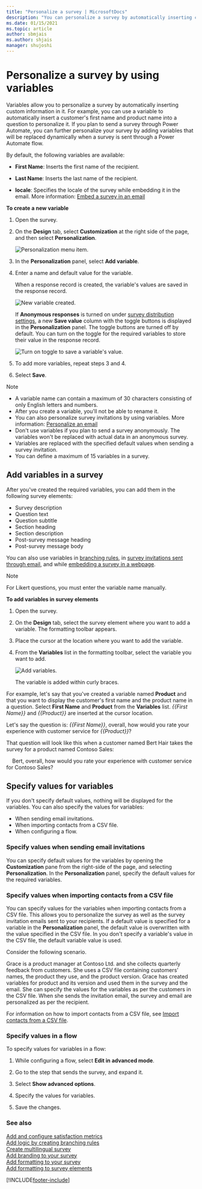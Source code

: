 ```yaml
---
title: "Personalize a survey | MicrosoftDocs"
description: "You can personalize a survey by automatically inserting custom information in it. This topic explains how to personalize a survey by using variables."
ms.date: 01/15/2021
ms.topic: article
author: sbmjais
ms.author: shjais
manager: shujoshi
---
```


# Personalize a survey by using variables

Variables allow you to personalize a survey by automatically inserting custom information in it. For example, you can use a variable to automatically insert a customer's first name and product name into a question to personalize it. If you plan to send a survey through Power Automate, you can further personalize your survey by adding variables that will be replaced dynamically when a survey is sent through a Power Automate flow.

By default, the following variables are available:

- **First Name**: Inserts the first name of the recipient.

- **Last Name**: Inserts the last name of the recipient.
    
- **locale**: Specifies the locale of the survey while embedding it in the email. More information: [Embed a survey in an email](send-survey-email.md#embed-a-survey-in-an-email)
       
**To create a new variable**

1. Open the survey.
       
2. On the **Design** tab, select **Customization** at the right side of the page, and then select **Personalization**.
    
    ![Personalization menu item.](media/personalization-button.png "Personalization menu item")
    
3. In the **Personalization** panel, select **Add variable**.
    
4. Enter a name and default value for the variable.

    When a response record is created, the variable's values are saved in the response record.

    ![New variable created.](media/new-survey-variable.png "New variable created")

    If **Anonymous responses** is turned on under [survey distribution settings](distribution-settings.md#participants), a new **Save value** column with the toggle buttons is displayed in the **Personalization** panel. The toggle buttons are turned off by default. You can turn on the toggle for the required variables to store their value in the response record.

    ![Turn on toggle to save a variable's value.](media/survey-variable-toggle.png "Turn on toggle to save a variable's value")
       
5. To add more variables, repeat steps 3 and 4.
    
5. Select **Save**.
    
> [!NOTE]
> - A variable name can contain a maximum of 30 characters consisting of only English letters and numbers.
> - After you create a variable, you'll not be able to rename it.
> - You can also personalize survey invitations by using variables. More information: [Personalize an email](send-survey-email.md#personalize-an-email)
> - Don't use variables if you plan to send a survey anonymously. The variables won't be replaced with actual data in an anonymous survey.
> - Variables are replaced with the specified default values when sending a survey invitation.
> - You can define a maximum of 15 variables in a survey.

## Add variables in a survey

After you've created the required variables, you can add them in the following survey elements:

- Survey description
- Question text
- Question subtitle
- Section heading
- Section description
- Post-survey message heading
- Post-survey message body

You can also use variables in [branching rules](create-branching-rule.md), in [survey invitations sent through email](send-survey-email.md), and while [embedding a survey in a webpage](embed-web-page.md).

> [!NOTE]
> For Likert questions, you must enter the variable name manually.

**To add variables in survey elements**

1. Open the survey.

2. On the **Design** tab, select the survey element where you want to add a variable. The formatting toolbar appears.

3. Place the cursor at the location where you want to add the variable.

4. From the **Variables** list in the formatting toolbar, select the variable you want to add.

    ![Add variables.](media/add-variable.png "Add variables")

    The variable is added within curly braces.

For example, let's say that you've created a variable named **Product** and that you want to display the customer's first name and the product name in a question. Select **First Name** and **Product** from the **Variables** list. *{{First Name}}* and *{{Product}}* are inserted at the cursor location.

Let's say the question is:
*{{First Name}}*, overall, how would you rate your experience with customer service for *{{Product}}*?

That question will look like this when a customer named Bert Hair takes the survey for a product named Contoso Sales:
    
&nbsp;&nbsp;&nbsp;&nbsp;Bert, overall, how would you rate your experience with customer service for Contoso Sales?

## Specify values for variables
    
If you don't specify default values, nothing will be displayed for the variables. You can also specify the values for variables:
    
- When sending email invitations.
- When importing contacts from a CSV file.
- When configuring a flow.

### Specify values when sending email invitations

You can specify default values for the variables by opening the **Customization** pane from the right-side of the page, and selecting **Personalization**. In the **Personalization** panel, specify the default values for the required variables.

### Specify values when importing contacts from a CSV file

You can specify values for the variables when importing contacts from a CSV file. This allows you to personalize the survey as well as the survey invitation emails sent to your recipients. If a default value is specified for a variable in the **Personalization** panel, the default value is overwritten with the value specified in the CSV file. In you don't specify a variable's value in the CSV file, the default variable value is used.

Consider the following scenario.

Grace is a product manager at Contoso Ltd. and she collects quarterly feedback from customers. She uses a CSV file containing customers’ names, the product they use, and the product version. Grace has created variables for product and its version and used them in the survey and the email. She can specify the values for the variables as per the customers in the CSV file. When she sends the invitation email, the survey and email are personalized as per the recipient.

For information on how to import contacts from a CSV file, see [Import contacts from a CSV file](send-survey-email.md#import-contacts-from-a-csv-file).

### Specify values in a flow

To    specify values for variables in a flow:

1.    While configuring a flow, select **Edit in advanced mode**.

2. Go to the step that sends the survey, and expand it.

3.    Select **Show advanced options**.

4. Specify the values for variables.

5. Save the changes.

### See also
    
[Add and configure satisfaction metrics](satisfaction-metrics.md)<br>
[Add logic by creating branching rules](create-branching-rule.md)<br>
[Create multilingual survey](create-multilingual-survey.md)<br>
[Add branding to your survey](survey-branding.md)<br>
[Add formatting to your survey](survey-formatting.md)<br>
[Add formatting to survey elements](survey-text-format.md)


[!INCLUDE[footer-include](includes/footer-banner.md)]
